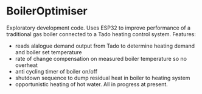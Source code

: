 # BoilerOptimiser
Exploratory development code. Uses ESP32 to improve performance of a traditional gas boiler connected to a Tado heating control system.
Features:
- reads alalogue demand output from Tado to determine heating demand and boiler set temperature
- rate of change compensation on measured boiler temperature so no overheat
- anti cycling timer of boiler on/off
- shutdown sequence to dump residual heat in boiler to heating system
- opportunistic heating of hot water.
All in progress at present.  
